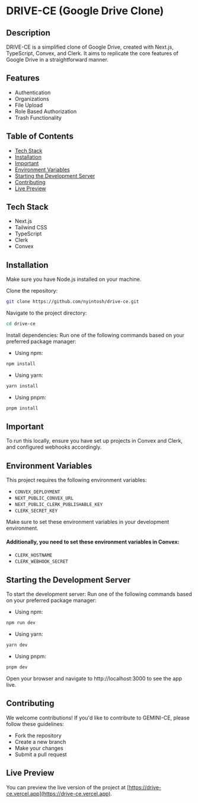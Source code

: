 # DRIVE-CE (Google Drive Clone)

## Description

DRIVE-CE is a simplified clone of Google Drive, created with Next.js, TypeScript, Convex, and Clerk. It aims to replicate the core features of Google Drive in a straightforward manner.

## Features

- Authentication
- Organizations
- File Upload
- Role Based Authorization
- Trash Functionality

## Table of Contents

- [Tech Stack](#tech-stack)
- [Installation](#installation)
- [Important](#important)
- [Environment Variables](#environment-variables)
- [Starting the Development Server](#starting-the-development-server)
- [Contributing](#contributing)
- [Live Preview](#live-preview)

## Tech Stack

- Next.js
- Tailwind CSS
- TypeScript
- Clerk
- Convex

## Installation

Make sure you have Node.js installed on your machine.

Clone the repository:

```bash
git clone https://github.com/nyintosh/drive-ce.git
```

Navigate to the project directory:

```bash
cd drive-ce
```

Install dependencies:
Run one of the following commands based on your preferred package manager:

- Using npm:

```bash
npm install
```

- Using yarn:

```bash
yarn install
```

- Using pnpm:

```bash
pnpm install
```

## Important

To run this locally, ensure you have set up projects in Convex and Clerk, and configured webhooks accordingly.

## Environment Variables

This project requires the following environment variables:

- `CONVEX_DEPLOYMENT`
- `NEXT_PUBLIC_CONVEX_URL`
- `NEXT_PUBLIC_CLERK_PUBLISHABLE_KEY`
- `CLERK_SECRET_KEY`

Make sure to set these environment variables in your development environment.

#### Additionally, you need to set these environment variables in Convex:

- `CLERK_HOSTNAME`
- `CLERK_WEBHOOK_SECRET`

## Starting the Development Server

To start the development server:
Run one of the following commands based on your preferred package manager:

- Using npm:

```bash
npm run dev
```

- Using yarn:

```bash
yarn dev
```

- Using pnpm:

```bash
pnpm dev
```

Open your browser and navigate to http://localhost:3000 to see the app live.

## Contributing

We welcome contributions! If you'd like to contribute to GEMINI-CE, please follow these guidelines:

- Fork the repository
- Create a new branch
- Make your changes
- Submit a pull request

## Live Preview

You can preview the live version of the project at [https://drive-ce.vercel.app](https://drive-ce.vercel.app).
